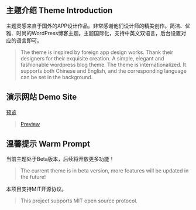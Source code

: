 ## 主题介绍 Theme Introduction

主题灵感来自于国外的APP设计作品。非常感谢他们设计师的精美创作。简洁、优雅、时尚的WordPress博客主题。主题国际化，支持中英文双语言，后台设置对应的语言即可。

> The theme is inspired by foreign app design works. Thank their designers for their exquisite creation. A simple, elegant and fashionable wordpress blog theme. The theme is internationalized. It supports both Chinese and English, and the corresponding language can be set in the background.

## 演示网站 Demo Site

[预览](https://poppins.onll.cn)

> [Preview](https://en.poppins.onll.cn)

## 温馨提示 Warm Prompt

当前主题处于Beta版本，后续将开放更多功能！

> The current theme is in beta version, more features will be updated in the future!

本项目支持MIT开源协议。

> This project supports MIT open source protocol.